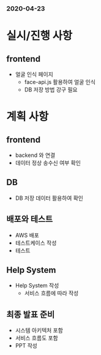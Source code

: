 ### 2020-04-23

# 실시/진행 사항

## frontend

* 얼굴 인식 페이지
  * face-api.js 활용하여 얼굴 인식
  * DB 저장 방법 강구 필요




# 계획 사항

## frontend

* backend 와 연결
* 데이터 정상 송수신 여부 확인



## DB

* DB 저장 데이터 활용하여 확인



## 배포와 테스트

* AWS 배포
* 테스트케이스 작성
* 테스트



## Help System

* Help System 작성
  * 서비스 흐름에 따라 작성



## 최종 발표 준비

* 시스템 아키텍처 포함
* 서비스 흐름도 포함
* PPT 작성

